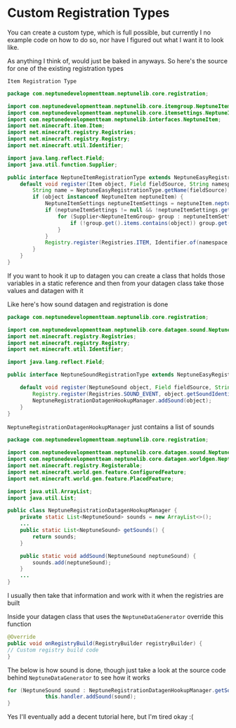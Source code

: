 # Custom Registration Types

You can create a custom type, which is full possible, but currently I no example code on how to do so, nor have I figured out what I want it to look like.

As anything I think of, would just be baked in anyways. So here's the source for one of the existing registration types

`Item Registration Type`
```java
package com.neptunedevelopmentteam.neptunelib.core.registration;

import com.neptunedevelopmentteam.neptunelib.core.itemgroup.NeptuneItemGroup;
import com.neptunedevelopmentteam.neptunelib.core.itemsettings.NeptuneItemSettings;
import com.neptunedevelopmentteam.neptunelib.interfaces.NeptuneItem;
import net.minecraft.item.Item;
import net.minecraft.registry.Registries;
import net.minecraft.registry.Registry;
import net.minecraft.util.Identifier;

import java.lang.reflect.Field;
import java.util.function.Supplier;

public interface NeptuneItemRegistrationType extends NeptuneEasyRegistrationType<Item> {
    default void register(Item object, Field fieldSource, String namespace) {
        String name = NeptuneEasyRegistrationType.getName(fieldSource);
        if (object instanceof NeptuneItem neptuneItem) {
            NeptuneItemSettings neptuneItemSettings = neptuneItem.neptunelib$getSettings();
            if (neptuneItemSettings != null && !neptuneItemSettings.getGroups().isEmpty()) {
                for (Supplier<NeptuneItemGroup> group : neptuneItemSettings.getGroups()) {
                    if (!group.get().items.contains(object)) group.get().__addItemToGroup(object);
                }
            }
            Registry.register(Registries.ITEM, Identifier.of(namespace, name), object);
        }
    }
}
```

If you want to hook it up to datagen you can create a class that holds those variables in a static reference and then from your datagen class take those values and datagen with it

Like here's how sound datagen and registration is done

```java
package com.neptunedevelopmentteam.neptunelib.core.registration;

import com.neptunedevelopmentteam.neptunelib.core.datagen.sound.NeptuneSound;
import net.minecraft.registry.Registries;
import net.minecraft.registry.Registry;
import net.minecraft.util.Identifier;

import java.lang.reflect.Field;

public interface NeptuneSoundRegistrationType extends NeptuneEasyRegistrationType<NeptuneSound> {

    default void register(NeptuneSound object, Field fieldSource, String namespace) {
        Registry.register(Registries.SOUND_EVENT, object.getSoundIdentifier(), object.getSoundEvent());
        NeptuneRegistrationDatagenHookupManager.addSound(object);
    }
}
```

`NeptuneRegistrationDatagenHookupManager` just contains a list of sounds
```java
package com.neptunedevelopmentteam.neptunelib.core.registration;

import com.neptunedevelopmentteam.neptunelib.core.datagen.sound.NeptuneSound;
import com.neptunedevelopmentteam.neptunelib.core.datagen.worldgen.NeptuneOre;
import net.minecraft.registry.Registerable;
import net.minecraft.world.gen.feature.ConfiguredFeature;
import net.minecraft.world.gen.feature.PlacedFeature;

import java.util.ArrayList;
import java.util.List;

public class NeptuneRegistrationDatagenHookupManager {
    private static List<NeptuneSound> sounds = new ArrayList<>();
    ...
    public static List<NeptuneSound> getSounds() {
        return sounds;
    }

    public static void addSound(NeptuneSound neptuneSound) {
        sounds.add(neptuneSound);
    }
    ...
}
```

I usually then take that information and work with it when the registries are built

Inside your datagen class that uses the `NeptuneDataGenerator` override this function
```java
@Override
public void onRegistryBuild(RegistryBuilder registryBuilder) {
// Custom registry build code
}
```

The below is how sound is done, though just take a look at the source code behind `NeptuneDataGenerator` to see how it works
```java
for (NeptuneSound sound : NeptuneRegistrationDatagenHookupManager.getSounds()) {
            this.handler.addSound(sound);
}
```

Yes I'll eventually add a decent tutorial here, but I'm tired okay :(